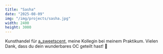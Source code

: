 ```yaml
---
title: "Sasha"
date: "2025-08-09"
img: "/img/projects/sasha.jpg"
width: 2400
height: 3000
---
```


Kunsthandel für [a_sweetscent](https://www.instagram.com/a_sweetscent/), meine Kollegin bei meinem Praktikum. Vielen Dank, dass du dein wunderbares OC geteilt hast! 🩵
